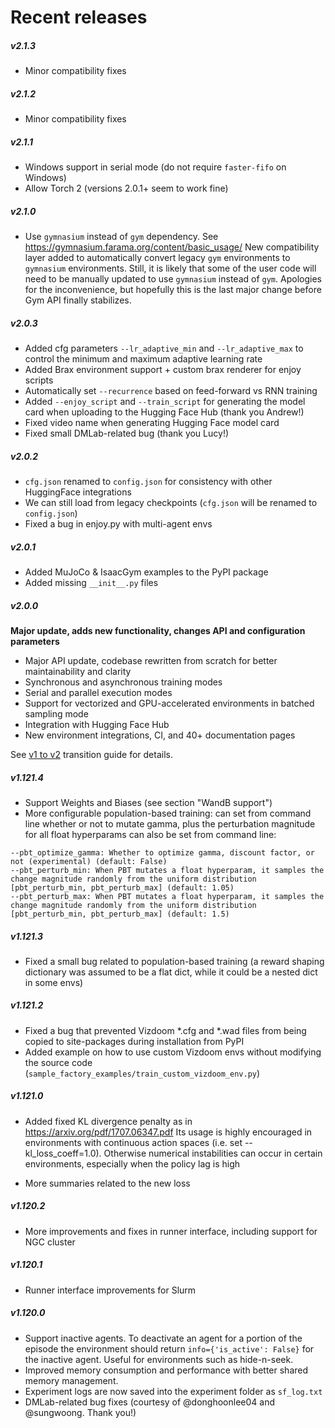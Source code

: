 # Recent releases

##### v2.1.3

* Minor compatibility fixes

##### v2.1.2

* Minor compatibility fixes

##### v2.1.1

* Windows support in serial mode (do not require `faster-fifo` on Windows)
* Allow Torch 2 (versions 2.0.1+ seem to work fine)

##### v2.1.0

* Use `gymnasium` instead of `gym` dependency. See https://gymnasium.farama.org/content/basic_usage/ New compatibility
layer added to automatically convert legacy `gym` environments to `gymnasium` environments. Still, it is likely that
some of the user code will need to be manually updated to use `gymnasium` instead of `gym`.
Apologies for the inconvenience, but hopefully this is the last major change before Gym API finally stabilizes.

##### v2.0.3

* Added cfg parameters `--lr_adaptive_min` and `--lr_adaptive_max` to control the minimum and maximum adaptive learning rate
* Added Brax environment support + custom brax renderer for enjoy scripts
* Automatically set `--recurrence` based on feed-forward vs RNN training
* Added `--enjoy_script` and `--train_script` for generating the model card when uploading to the Hugging Face Hub (thank you Andrew!)
* Fixed video name when generating Hugging Face model card
* Fixed small DMLab-related bug (thank you Lucy!)

##### v2.0.2

* `cfg.json` renamed to `config.json` for consistency with other HuggingFace integrations
* We can still load from legacy checkpoints (`cfg.json` will be renamed to `config.json`)
* Fixed a bug in enjoy.py with multi-agent envs

##### v2.0.1

* Added MuJoCo & IsaacGym examples to the PyPI package
* Added missing `__init__.py` files

##### v2.0.0

**Major update, adds new functionality, changes API and configuration parameters**

* Major API update, codebase rewritten from scratch for better maintainability and clarity
* Synchronous and asynchronous training modes
* Serial and parallel execution modes
* Support for vectorized and GPU-accelerated environments in batched sampling mode
* Integration with Hugging Face Hub
* New environment integrations, CI, and 40+ documentation pages

See [v1 to v2](../08-miscellaneous/v1-to-v2.md) transition guide for details.

##### v1.121.4
* Support Weights and Biases (see section "WandB support")
* More configurable population-based training: 
can set from command line whether or not to mutate gamma, plus the perturbation magnitude for all float hyperparams can also be set from command line:
```
--pbt_optimize_gamma: Whether to optimize gamma, discount factor, or not (experimental) (default: False)
--pbt_perturb_min: When PBT mutates a float hyperparam, it samples the change magnitude randomly from the uniform distribution [pbt_perturb_min, pbt_perturb_max] (default: 1.05)
--pbt_perturb_max: When PBT mutates a float hyperparam, it samples the change magnitude randomly from the uniform distribution [pbt_perturb_min, pbt_perturb_max] (default: 1.5)
```

##### v1.121.3
* Fixed a small bug related to population-based training (a reward shaping dictionary was assumed to be a flat dict,
while it could be a nested dict in some envs)

##### v1.121.2
* Fixed a bug that prevented Vizdoom *.cfg and *.wad files from being copied to site-packages during installation from PyPI
* Added example on how to use custom Vizdoom envs without modifying the source code (`sample_factory_examples/train_custom_vizdoom_env.py`)

##### v1.121.0
* Added fixed KL divergence penalty as in https://arxiv.org/pdf/1707.06347.pdf 
Its usage is highly encouraged in environments with continuous action spaces (i.e. set --kl_loss_coeff=1.0).
Otherwise numerical instabilities can occur in certain environments, especially when the policy lag is high

* More summaries related to the new loss

##### v1.120.2
* More improvements and fixes in runner interface, including support for NGC cluster

##### v1.120.1
* Runner interface improvements for Slurm

##### v1.120.0
* Support inactive agents. To deactivate an agent for a portion of the episode the environment should return `info={'is_active': False}` for the inactive agent. Useful for environments such as hide-n-seek.
* Improved memory consumption and performance with better shared memory management.
* Experiment logs are now saved into the experiment folder as `sf_log.txt`
* DMLab-related bug fixes (courtesy of @donghoonlee04 and @sungwoong. Thank you!)
